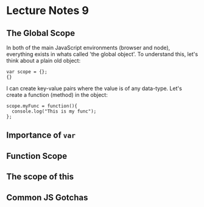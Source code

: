 # Lecture Notes 9

## The Global Scope

In both of the main JavaScript environments (browser and node), everything exists
in whats called 'the global object'. To understand this, let's think about a plain
old object:

```
var scope = {};
{}
```

I can create key-value pairs where the value is of any data-type. Let's create a
function (method) in the object:

```
scope.myFunc = function(){
  console.log("This is my func");
};

```



## Importance of `var`

## Function Scope

## The scope of this

## Common JS Gotchas

